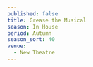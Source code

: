 ```yaml
---
published: false
title: Grease the Musical
season: In House
period: Autumn
season_sort: 40
venue:
  - New Theatre
---
```



